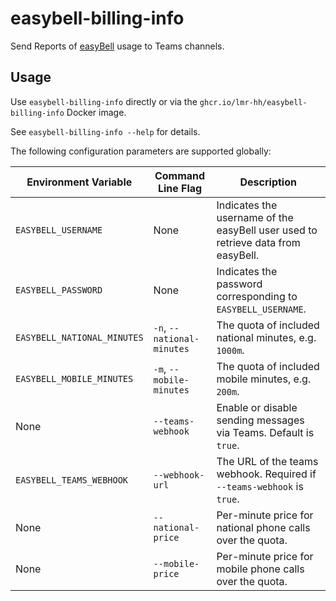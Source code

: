 # easybell-billing-info

Send Reports of [easyBell](http://easybell.de) usage to Teams channels.

## Usage

Use `easybell-billing-info` directly or via the `ghcr.io/lmr-hh/easybell-billing-info` Docker image.

See `easybell-billing-info --help` for details.

The following configuration parameters are supported globally:

| Environment Variable        | Command Line Flag          | Description                                                  |
| --------------------------- | -------------------------- | ------------------------------------------------------------ |
| `EASYBELL_USERNAME`         | None                       | Indicates the username of the easyBell user used to retrieve data from easyBell. |
| `EASYBELL_PASSWORD`         | None                       | Indicates the password corresponding to `EASYBELL_USERNAME`. |
| `EASYBELL_NATIONAL_MINUTES` | `-n`, `--national-minutes` | The quota of included national minutes, e.g. `1000m`.        |
| `EASYBELL_MOBILE_MINUTES`   | `-m`, `--mobile-minutes`   | The quota of included mobile minutes, e.g. `200m`.           |
| None                        | `--teams-webhook`          | Enable or disable sending messages via Teams. Default is `true`. |
| `EASYBELL_TEAMS_WEBHOOK`    | `--webhook-url`            | The URL of the teams webhook. Required if `--teams-webhook` is `true`. |
| None                        | `--national-price`         | Per-minute price for national phone calls over the quota.    |
| None                        | `--mobile-price`           | Per-minute price for mobile phone calls over the quota.      |

